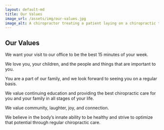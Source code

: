 ```yaml
---
layout: default-md
title: Our Values
image_url: /assets/img/our-values.jpg
image_alt: A chiropractor treating a patient laying on a chiropractic table.
---
```


## Our Values

We want your visit to our office to be the best 15 minutes of your week.

We love you, your children, and the people and things that are important to you. 

You are a part of our family, and we look forward to seeing you on a regular basis.  

We value continuing education and providing the best chiropractic care for you and your family in all stages of your life.  

We value community, laughter, joy, and connection. 

We believe in the body’s innate ability to be healthy and strive to optimize that potential through regular chiropractic care.